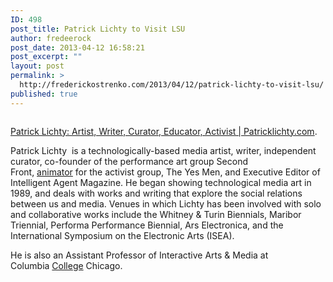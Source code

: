 ```yaml
---
ID: 498
post_title: Patrick Lichty to Visit LSU
author: fredeerock
post_date: 2013-04-12 16:58:21
post_excerpt: ""
layout: post
permalink: >
  http://frederickostrenko.com/2013/04/12/patrick-lichty-to-visit-lsu/
published: true
---
```

<p style="text-align: center;"><a href="http://patricklichty.com/"><img alt="" src="http://frederickostrenko.com/wp/wp-content/uploads/2013/04/logo2.png" /></a></p>
<a href="http://patricklichty.com/">Patrick Lichty: Artist, Writer, Curator, Educator, Activist | Patricklichty.com</a>.

Patrick Lichty  is a technologically-based media artist, writer, independent curator, co-founder of the performance art group Second Front, <a title="Powered by Text-Enhance" href="http://iam.colum.edu/plichty/cv.html#">animator</a> for the activist group, The Yes Men, and Executive Editor of Intelligent Agent Magazine. He began showing technological media art in 1989, and deals with works and writing that explore the social relations between us and media. Venues in which Lichty has been involved with solo and collaborative works include the Whitney &amp; Turin Biennials, Maribor Triennial, Performa Performance Biennial, Ars Electronica, and the International Symposium on the Electronic Arts (ISEA).

He is also an Assistant Professor of Interactive Arts &amp; Media at Columbia <a title="Powered by Text-Enhance" href="http://iam.colum.edu/plichty/cv.html#">College</a> Chicago.